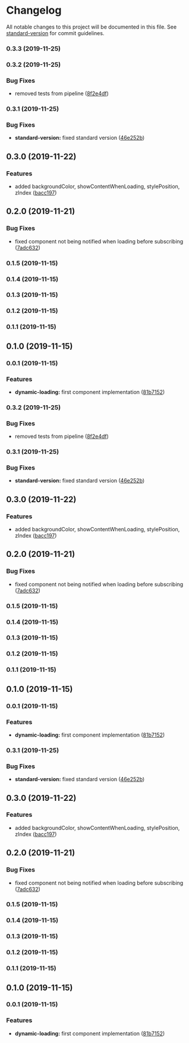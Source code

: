 # Changelog

All notable changes to this project will be documented in this file. See [standard-version](https://github.com/conventional-changelog/standard-version) for commit guidelines.

### 0.3.3 (2019-11-25)

### 0.3.2 (2019-11-25)


### Bug Fixes

* removed tests from pipeline ([8f2e4df](https://github.com/alessandroderoma/drm-dynamic-loading/commit/8f2e4dff88f7dd076419570617c9f1719d4e7e19))

### 0.3.1 (2019-11-25)


### Bug Fixes

* **standard-version:** fixed standard version ([46e252b](https://github.com/alessandroderoma/drm-dynamic-loading/commit/46e252bd635c1d9fe4b73cfb5bd1d6ecab780acc))

## 0.3.0 (2019-11-22)


### Features

* added backgroundColor, showContentWhenLoading, stylePosition, zIndex ([bacc197](https://github.com/alessandroderoma/drm-dynamic-loading/commit/bacc197627d9e9fef29453b61f0b3186bd944f8b))

## 0.2.0 (2019-11-21)


### Bug Fixes

* fixed component not being notified when loading before subscribing ([7adc632](https://github.com/alessandroderoma/drm-dynamic-loading/commit/7adc632ea65d2422260000ef3750b9ebf7ad5f1d))

### 0.1.5 (2019-11-15)

### 0.1.4 (2019-11-15)

### 0.1.3 (2019-11-15)

### 0.1.2 (2019-11-15)

### 0.1.1 (2019-11-15)

## 0.1.0 (2019-11-15)

### 0.0.1 (2019-11-15)


### Features

* **dynamic-loading:** first component implementation ([81b7152](https://github.com/alessandroderoma/drm-dynamic-loading/commit/81b715204a40405b03e30a75563c57ed4a4dac65))

### 0.3.2 (2019-11-25)


### Bug Fixes

* removed tests from pipeline ([8f2e4df](https://github.com/alessandroderoma/drm-dynamic-loading/commit/8f2e4dff88f7dd076419570617c9f1719d4e7e19))

### 0.3.1 (2019-11-25)


### Bug Fixes

* **standard-version:** fixed standard version ([46e252b](https://github.com/alessandroderoma/drm-dynamic-loading/commit/46e252bd635c1d9fe4b73cfb5bd1d6ecab780acc))

## 0.3.0 (2019-11-22)


### Features

* added backgroundColor, showContentWhenLoading, stylePosition, zIndex ([bacc197](https://github.com/alessandroderoma/drm-dynamic-loading/commit/bacc197627d9e9fef29453b61f0b3186bd944f8b))

## 0.2.0 (2019-11-21)


### Bug Fixes

* fixed component not being notified when loading before subscribing ([7adc632](https://github.com/alessandroderoma/drm-dynamic-loading/commit/7adc632ea65d2422260000ef3750b9ebf7ad5f1d))

### 0.1.5 (2019-11-15)

### 0.1.4 (2019-11-15)

### 0.1.3 (2019-11-15)

### 0.1.2 (2019-11-15)

### 0.1.1 (2019-11-15)

## 0.1.0 (2019-11-15)

### 0.0.1 (2019-11-15)


### Features

* **dynamic-loading:** first component implementation ([81b7152](https://github.com/alessandroderoma/drm-dynamic-loading/commit/81b715204a40405b03e30a75563c57ed4a4dac65))

### 0.3.1 (2019-11-25)


### Bug Fixes

* **standard-version:** fixed standard version ([46e252b](https://github.com/alessandroderoma/drm-dynamic-loading/commit/46e252bd635c1d9fe4b73cfb5bd1d6ecab780acc))

## 0.3.0 (2019-11-22)


### Features

* added backgroundColor, showContentWhenLoading, stylePosition, zIndex ([bacc197](https://github.com/alessandroderoma/drm-dynamic-loading/commit/bacc197627d9e9fef29453b61f0b3186bd944f8b))

## 0.2.0 (2019-11-21)


### Bug Fixes

* fixed component not being notified when loading before subscribing ([7adc632](https://github.com/alessandroderoma/drm-dynamic-loading/commit/7adc632ea65d2422260000ef3750b9ebf7ad5f1d))

### 0.1.5 (2019-11-15)

### 0.1.4 (2019-11-15)

### 0.1.3 (2019-11-15)

### 0.1.2 (2019-11-15)

### 0.1.1 (2019-11-15)

## 0.1.0 (2019-11-15)

### 0.0.1 (2019-11-15)


### Features

* **dynamic-loading:** first component implementation ([81b7152](https://github.com/alessandroderoma/drm-dynamic-loading/commit/81b715204a40405b03e30a75563c57ed4a4dac65))
